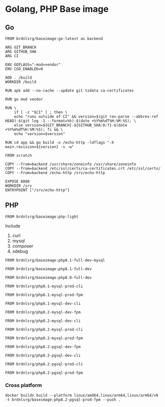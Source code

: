 # Golang, PHP Base image

## Go

```
FROM brdnlsrg/baseimage:go-latest as backend

ARG GIT_BRANCH
ARG GITHUB_SHA
ARG CI

ENV GOFLAGS="-mod=vendor"
ENV CGO_ENABLED=0

ADD . /build
WORKDIR /build

RUN apk add --no-cache --update git tzdata ca-certificates

RUN go mod vendor

RUN \
    if [ -z "$CI" ] ; then \
    echo "runs outside of CI" && version=$(git rev-parse --abbrev-ref HEAD)-$(git log -1 --format=%h)-$(date +%Y%m%dT%H:%M:%S); \
    else version=${GIT_BRANCH}-${GITHUB_SHA:0:7}-$(date +%Y%m%dT%H:%M:%S); fi && \
    echo "version=$version"

RUN cd app && go build -o /echo-http -ldflags "-X main.revision=${version} -s -w"

FROM scratch

COPY --from=backend /usr/share/zoneinfo /usr/share/zoneinfo
COPY --from=backend /etc/ssl/certs/ca-certificates.crt /etc/ssl/certs/
COPY --from=backend /echo-http /srv/echo-http

EXPOSE 8080
WORKDIR /srv
ENTRYPOINT ["/srv/echo-http"]
```

## PHP

`FROM brdnlsrg/baseimage:php-light`

Include

1. curl
1. mysql
1. composer
1. xdebug

`FROM brdnlsrg/baseimage:php8.1-full-dev-mysql`

`FROM brdnlsrg/baseimage:php8.1-full-dev`

`FROM brdnlsrg/baseimage:php8.0-full-dev`

`FROM brdnlsrg/php8.1-mysql-prod-cli`

`FROM brdnlsrg/php8.1-mysql-prod-fpm`

`FROM brdnlsrg/php8.1-mysql-dev-cli`

`FROM brdnlsrg/php8.2-mysql-dev-fpm`

`FROM brdnlsrg/php8.2-mysql-dev-cli`

`FROM brdnlsrg/php8.2-mysql-prod-cli`

`FROM brdnlsrg/php8.2-mysql-prod-fpm`

`FROM brdnlsrg/php8.2-pgsql-dev-fpm`

`FROM brdnlsrg/php8.2-pgsql-dev-cli`

`FROM brdnlsrg/php8.2-pgsql-prod-cli`

`FROM brdnlsrg/php8.2-pgsql-prod-fpm`

### Cross platform

```
docker buildx build --platform linux/amd64,linux/arm64,linux/arm64/v8 -t brdnlsrg/baseimage:php8.2-pgsql-prod-fpm --push .
```
